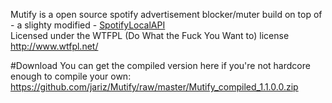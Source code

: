 Mutify is a open source spotify advertisement blocker/muter build on top of - a slighty modified - [SpotifyLocalAPI](http://spotify-local-api.googlecode.com)  
Licensed under the WTFPL (Do What the Fuck You Want to) license http://www.wtfpl.net/

#Download
You can get the compiled version here if you're not hardcore enough to compile your own:  
https://github.com/jariz/Mutify/raw/master/Mutify_compiled_1.1.0.0.zip
